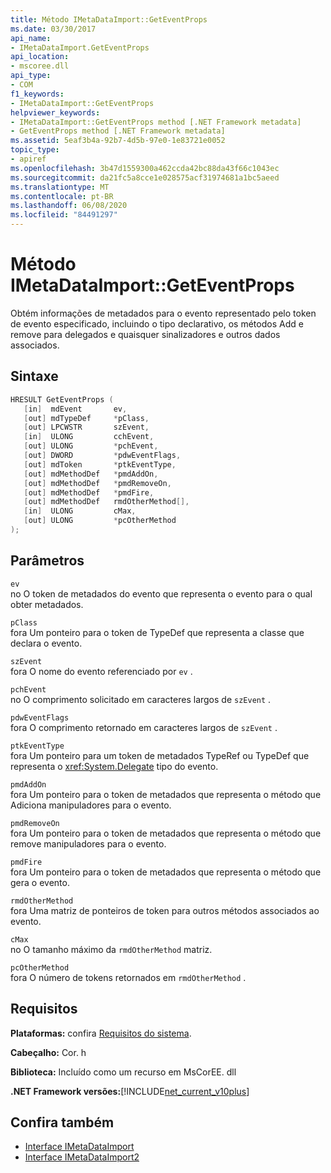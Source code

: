 ```yaml
---
title: Método IMetaDataImport::GetEventProps
ms.date: 03/30/2017
api_name:
- IMetaDataImport.GetEventProps
api_location:
- mscoree.dll
api_type:
- COM
f1_keywords:
- IMetaDataImport::GetEventProps
helpviewer_keywords:
- IMetaDataImport::GetEventProps method [.NET Framework metadata]
- GetEventProps method [.NET Framework metadata]
ms.assetid: 5eaf3b4a-92b7-4d5b-97e0-1e83721e0052
topic_type:
- apiref
ms.openlocfilehash: 3b47d1559300a462ccda42bc88da43f66c1043ec
ms.sourcegitcommit: da21fc5a8cce1e028575acf31974681a1bc5aeed
ms.translationtype: MT
ms.contentlocale: pt-BR
ms.lasthandoff: 06/08/2020
ms.locfileid: "84491297"
---
```

# <a name="imetadataimportgeteventprops-method"></a>Método IMetaDataImport::GetEventProps
Obtém informações de metadados para o evento representado pelo token de evento especificado, incluindo o tipo declarativo, os métodos Add e remove para delegados e quaisquer sinalizadores e outros dados associados.  
  
## <a name="syntax"></a>Sintaxe  
  
```cpp  
HRESULT GetEventProps (  
   [in]  mdEvent       ev,  
   [out] mdTypeDef     *pClass,
   [out] LPCWSTR       szEvent,
   [in]  ULONG         cchEvent,
   [out] ULONG         *pchEvent,
   [out] DWORD         *pdwEventFlags,  
   [out] mdToken       *ptkEventType,  
   [out] mdMethodDef   *pmdAddOn,
   [out] mdMethodDef   *pmdRemoveOn,
   [out] mdMethodDef   *pmdFire,
   [out] mdMethodDef   rmdOtherMethod[],
   [in]  ULONG         cMax,  
   [out] ULONG         *pcOtherMethod  
);  
```  
  
## <a name="parameters"></a>Parâmetros  
 `ev`  
 no O token de metadados do evento que representa o evento para o qual obter metadados.  
  
 `pClass`  
 fora Um ponteiro para o token de TypeDef que representa a classe que declara o evento.  
  
 `szEvent`  
 fora O nome do evento referenciado por `ev` .  
  
 `pchEvent`  
 no O comprimento solicitado em caracteres largos de `szEvent` .  
  
 `pdwEventFlags`  
 fora O comprimento retornado em caracteres largos de `szEvent` .  
  
 `ptkEventType`  
 fora Um ponteiro para um token de metadados TypeRef ou TypeDef que representa o <xref:System.Delegate> tipo do evento.  
  
 `pmdAddOn`  
 fora Um ponteiro para o token de metadados que representa o método que Adiciona manipuladores para o evento.  
  
 `pmdRemoveOn`  
 fora Um ponteiro para o token de metadados que representa o método que remove manipuladores para o evento.  
  
 `pmdFire`  
 fora Um ponteiro para o token de metadados que representa o método que gera o evento.  
  
 `rmdOtherMethod`  
 fora Uma matriz de ponteiros de token para outros métodos associados ao evento.  
  
 `cMax`  
 no O tamanho máximo da `rmdOtherMethod` matriz.  
  
 `pcOtherMethod`  
 fora O número de tokens retornados em `rmdOtherMethod` .  
  
## <a name="requirements"></a>Requisitos  
 **Plataformas:** confira [Requisitos do sistema](../../get-started/system-requirements.md).  
  
 **Cabeçalho:** Cor. h  
  
 **Biblioteca:** Incluído como um recurso em MsCorEE. dll  
  
 **.NET Framework versões:**[!INCLUDE[net_current_v10plus](../../../../includes/net-current-v10plus-md.md)]  
  
## <a name="see-also"></a>Confira também

- [Interface IMetaDataImport](imetadataimport-interface.md)
- [Interface IMetaDataImport2](imetadataimport2-interface.md)
